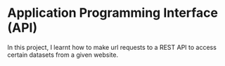 # Application Programming Interface (API)
In this project, I learnt how to make url requests to a REST API to access certain datasets from a given website.

